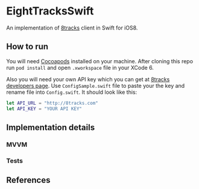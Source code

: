 # EightTracksSwift

An implementation of [8tracks](http://8tracks.com/) client in Swift for iOS8.

## How to run

You will need [Cocoapods](http://cocoapods.org/) installed on your machine. After cloning this repo run ``pod install`` and open ``.xworkspace`` file in your XCode 6.

Also you will need your own API key which you can get at [8tracks developers page](http://8tracks.com/developers). Use ``ConfigSample.swift`` file to paste your the key and rename file into ``Config.swift``. It should look like this:

```Swift
let API_URL = "http://8tracks.com"
let API_KEY = "YOUR API KEY"

```

## Implementation details

### MVVM

### Tests

## References